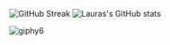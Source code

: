 ![GitHub Streak](https://github-readme-streak-stats.herokuapp.com?user=Mimi-ctrl&theme=calm&card_width=467)
![Lauras's GitHub stats](https://github-readme-stats.vercel.app/api?username=Mimi-ctrl&show_icons=true&theme=calm)

![giphy6](https://github.com/Mimi-ctrl/Mimi-ctrl/assets/56686737/1d9ea936-2ea2-4af9-9710-23d480f85636)
